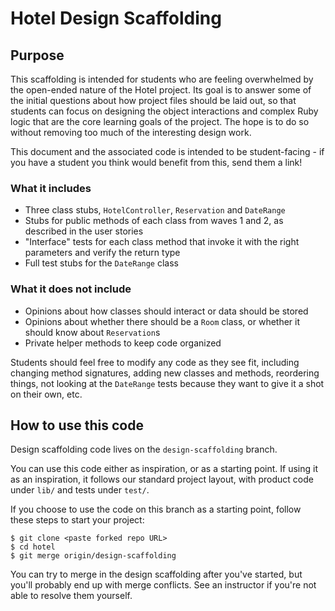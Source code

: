 # Hotel Design Scaffolding

## Purpose

This scaffolding is intended for students who are feeling overwhelmed by the open-ended nature of the Hotel project. Its goal is to answer some of the initial questions about how project files should be laid out, so that students can focus on designing the object interactions and complex Ruby logic that are the core learning goals of the project. The hope is to do so without removing too much of the interesting design work.

This document and the associated code is intended to be student-facing - if you have a student you think would benefit from this, send them a link!

### What it includes

- Three class stubs, `HotelController`, `Reservation` and `DateRange`
- Stubs for public methods of each class from waves 1 and 2, as described in the user stories
- "Interface" tests for each class method that invoke it with the right parameters and verify the return type
- Full test stubs for the `DateRange` class

### What it does not include

- Opinions about how classes should interact or data should be stored
- Opinions about whether there should be a `Room` class, or whether it should know about `Reservation`s
- Private helper methods to keep code organized

Students should feel free to modify any code as they see fit, including changing method signatures, adding new classes and methods, reordering things, not looking at the `DateRange` tests because they want to give it a shot on their own, etc. 

## How to use this code

Design scaffolding code lives on the `design-scaffolding` branch.

You can use this code either as inspiration, or as a starting point. If using it as an inspiration, it follows our standard project layout, with product code under `lib/` and tests under `test/`.

If you choose to use the code on this branch as a starting point, follow these steps to start your project:

```
$ git clone <paste forked repo URL>
$ cd hotel
$ git merge origin/design-scaffolding
```

You can try to merge in the design scaffolding after you've started, but you'll probably end up with merge conflicts. See an instructor if you're not able to resolve them yourself.
